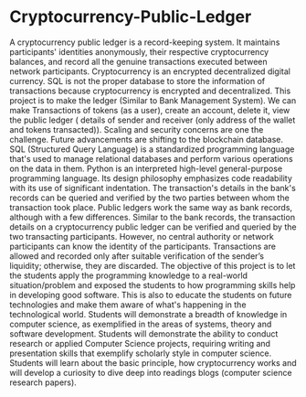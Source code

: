 # Cryptocurrency-Public-Ledger
A cryptocurrency public ledger is a record-keeping system. It maintains participants' identities anonymously, their respective cryptocurrency balances, and record all the genuine transactions executed between network participants. Cryptocurrency is an encrypted decentralized digital currency. SQL is not the proper database to store the information of transactions because cryptocurrency is encrypted and decentralized. This project is to make the ledger (Similar to Bank Management System). We can make Transactions of tokens (as a user), create an account, delete it, view the public ledger ( details of sender and receiver (only address of the wallet and tokens transacted)). Scaling and security concerns are one the challenge. Future advancements are shifting to the blockchain database. SQL (Structured Query Language) is a standardized programming language that's used to manage relational databases and perform various operations on the data in them. Python is an interpreted high-level general-purpose programming language. Its design philosophy emphasizes code readability with its use of significant indentation. The transaction's details in the bank's records can be queried and verified by the two parties between whom the transaction took place. Public ledgers work the same way as bank records, although with a few differences. Similar to the bank records, the transaction details on a cryptocurrency public ledger can be verified and queried by the two transacting participants. However, no central authority or network participants can know the identity of the participants. Transactions are allowed and recorded only after suitable verification of the sender’s liquidity; otherwise, they are discarded. The objective of this project is to let the students apply the programming knowledge to a real-world situation/problem and exposed the students to how programming skills help in developing good software. This is also to educate the students on future technologies and make them aware of what's happening in the technological world. Students will demonstrate a breadth of knowledge in computer science, as exemplified in the areas of systems, theory and software development. Students will demonstrate the ability to conduct research or applied Computer Science projects, requiring writing and presentation skills that exemplify scholarly style in computer science. Students will learn about the basic principle, how cryptocurrency works and will develop a curiosity to dive deep into readings blogs (computer science research papers).

